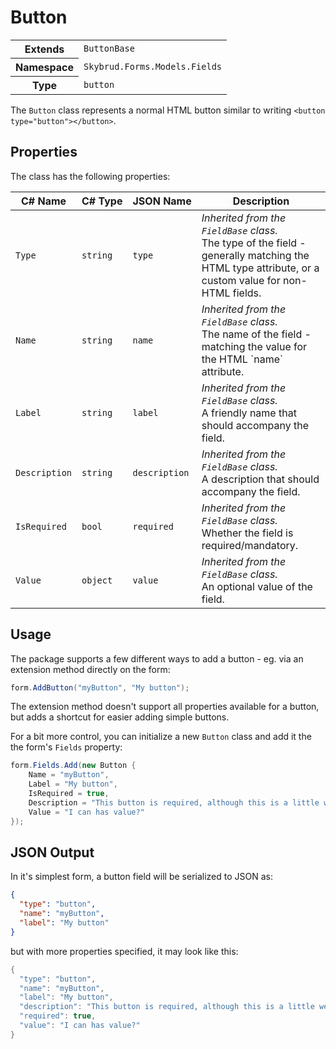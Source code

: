 # Button

<table class="table details lines">
    <tr>
        <th>Extends</th>
        <td><code>ButtonBase</code></td>
    </tr>
    <tr>
        <th>Namespace</th>
        <td><code>Skybrud.Forms.Models.Fields</code></td>
    </tr>
    <tr>
        <th>Type</th>
        <td><code>button</code></td>
    </tr>
</table>

The `Button` class represents a normal HTML button similar to writing `<button type="button"></button>`.

## Properties

The class has the following properties:

<table class="table list border">
    <thead>
        <tr>
            <th>C#&nbsp;Name</th>
            <th>C#&nbsp;Type</th>
            <th>JSON&nbsp;Name</th>
            <th>Description</th>
        </tr>
    </thead>
    <tbody>
        <tr>
            <td><code>Type</code></td>
            <td><code>string</code></td>
            <td><code>type</code></td>
            <td>
                <em>Inherited from the <code>FieldBase</code> class.</em><br />
                The type of the field - generally matching the HTML <c>type</c> attribute, or a custom value for non-HTML fields.
            </td>
        </tr>
        <tr>
            <td><code>Name</code></td>
            <td><code>string</code></td>
            <td><code>name</code></td>
            <td>
                <em>Inherited from the <code>FieldBase</code> class.</em><br />
                The name of the field - matching the value for the HTML `name` attribute.
            </td>
        </tr>
        <tr>
            <td><code>Label</code></td>
            <td><code>string</code></td>
            <td><code>label</code></td>
            <td>
                <em>Inherited from the <code>FieldBase</code> class.</em><br />
                A friendly name that should accompany the field.
            </td>
        </tr>
        <tr>
            <td><code>Description</code></td>
            <td><code>string</code></td>
            <td><code>description</code></td>
            <td>
                <em>Inherited from the <code>FieldBase</code> class.</em><br />
                A description that should accompany the field.
            </td>
        </tr>
        <tr>
            <td><code>IsRequired</code></td>
            <td><code>bool</code></td>
            <td><code>required</code></td>
            <td>
                <em>Inherited from the <code>FieldBase</code> class.</em><br />
                Whether the field is required/mandatory.
            </td>
        </tr>
        <tr>
            <td><code>Value</code></td>
            <td><code>object</code></td>
            <td><code>value</code></td>
            <td>
                <em>Inherited from the <code>FieldBase</code> class.</em><br />
                An optional value of the field.
            </td>
        </tr>
    </tbody>
</table>

## Usage

The package supports a few different ways to add a button - eg. via an extension method directly on the form:

```csharp
form.AddButton("myButton", "My button");
```

The extension method doesn't support all properties available for a button, but adds a shortcut for easier adding simple buttons.

For a bit more control, you can initialize a new `Button` class and add it the the form's `Fields` property:

```csharp
form.Fields.Add(new Button {
    Name = "myButton",
    Label = "My button",
    IsRequired = true,
    Description = "This button is required, although this is a little weird for a button.",
    Value = "I can has value?"
});
```

## JSON Output

In it's simplest form, a button field will be serialized to JSON as:

```json
{
  "type": "button",
  "name": "myButton",
  "label": "My button"
}
```

but with more properties specified, it may look like this:

```csharp
{
  "type": "button",
  "name": "myButton",
  "label": "My button",
  "description": "This button is required, although this is a little weird for a button.",
  "required": true,
  "value": "I can has value?"
}
```
